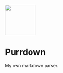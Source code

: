 <img src="https://github.com/user-attachments/assets/22f0e3be-0f22-4226-a0e8-7817e0af2666" width="100"/>

# Purrdown

My own markdown parser.
